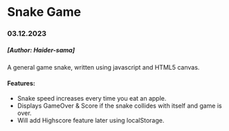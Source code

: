 # Snake Game
### 03.12.2023
##### [Author: Haider-sama]

A general game snake, written using javascript and HTML5 canvas. 

#### Features:
- Snake speed increases every time you eat an apple.
- Displays GameOver & Score if the snake collides with itself and game is over.
- Will add Highscore feature later using localStorage.


